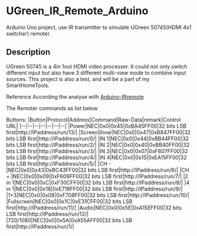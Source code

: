 # UGreen_IR_Remote_Arduino
Arduino Uno project, use IR transmitter to simulate UGreen 50745(HDMI 4x1 switcher) remoter.

## Description
UGreen 50745 is a 4in 1out HDMI video processer. It could not only switch different input but also have 3 different multi-view mode to combine input sources.
This project is also a test, and will be a part of my SmartHomeTools.

Reference
According the analyse with [Arduino-IRremote](https://github.com/Arduino-IRremote/Arduino-IRremote)

The Remoter commands as list below

Buttons: 
|Button|Protocol|Address|Command|Raw-Data|remark|Control URL|
|--|--|--|--|--|--|--|
|Power|NEC|0x0|0x45|0xBA45FF00|32 bits LSB first|http://IPaddress/run/13/|
|ScreenShow|NEC|0x0|0x47|0xB847FF00|32 bits LSB first|http://IPaddress/run/0/|
|IN 1|NEC|0x0|0x44|0xBB44FF00|32 bits LSB first|http://IPaddress/run/2/|
|IN 2|NEC|0x0|0x40|0xBB40FF00|32 bits LSB first|http://IPaddress/run/3/|
|IN 3|NEC|0x0|0x07|0xF807FF00|32 bits LSB first|http://IPaddress/run/4/|
|IN 4|NEC|0x0|0x15|0xEA15FF00|32 bits LSB first|http://IPaddress/run/5/|
|CH - |NEC|0x0|0x43|0xBC43FF00|32 bits LSB first|http://IPaddress/run/6/|
|CH + |NEC|0x0|0x09|0xF609FF00|32 bits LSB first|http://IPaddress/run/7/|
|2 in 1|NEC|0x0|0xC|0xF30CFF00|32 bits LSB first|http://IPaddress/run/8/|
|4 in 1|NEC|0x0|0x18|0xE718FF00|32 bits LSB first|http://IPaddress/run/9/|
|1+3|NEC|0x0|0x08|0xF708FF00|32 bits LSB first|http://IPaddress/run/10/|
|Fullscreen|NEC|0x0|0x1C|0xE31CFF00|32 bits LSB first|http://IPaddress/run/11/|
|Audio|NEC|0x0|0x5E|0xA15EFF00|32 bits LSB first|http://IPaddress/run/12/|
|720/1080|NEC|0x0|0x5A|0xA55AFF00|32 bits LSB first|http://IPaddress/run/1/|

